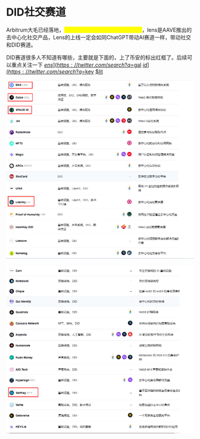 # DID社交赛道

Arbitrum大毛已经落地，<mark style="color:yellow;">下一个值得期待的热点就是lens了</mark>，lens是AAVE推出的去中心化社交产品，Lens的上线一定会如同ChatGPT带动AI赛道一样，带动社交和DID赛道。

DID赛道很多人不知道有哪些，主要就是下面的，上了币安的标出红框了。后续可以重点关注一下 [$ens](https://twitter.com/search?q=%24ens\&src=cashtag\_click) [$gal](https://twitter.com/search?q=%24gal\&src=cashtag\_click) [$id](https://twitter.com/search?q=%24id\&src=cashtag\_click) [$key](https://twitter.com/search?q=%24key\&src=cashtag\_click) [$lit](https://twitter.com/search?q=%24lit\&src=cashtag\_click)&#x20;

![](<../../.gitbook/assets/image (11).png>)

![](<../../.gitbook/assets/image (14) (2).png>)

